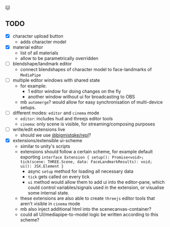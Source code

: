 🐱

## TODO

- [x] character upload button
  - adds character model
- [x] material editor
  - list of all materials
  - allow to be parametrically overridden
- [ ] blendshape/landmark editor
  - connect blendshapes of character model to face-landmarks of `MediaPipe`
- [ ] multiple editor windows with shared state
  - for example:
    - 1 editor window for doing changes on the fly
    - another window without ui for broadcasting to OBS
  - mb `automerge`? would allow for easy synchronisation of multi-device setups.
- [ ] different modes: `editor` and `cinema` mode
  - `editor`: includes hud and threejs editor tools
  - `cinema`: only scene is visible, for streaming/composing purposes
- [ ] write/edit extensions live
  - should we use [@bigmistqke/repl](https://github.com/bigmistqke/repl)?
- [x] extensions/extensible ui-scheme
  - similar to unity's scripts
  - extensions should follow a certain scheme, for example default exporting `interface Extension { setup(): Promise<void>; tick(scene: THREE.Scene, data: FaceLandmarkResults): void; ui(): JSX.Element }`
    - async `setup` method for loading all necessary data
    - `tick` gets called on every tick
    - `ui` method would allow them to add ui into the editor-pane, which could control variables/signals used in the extension, or visualise some internal state.
  - these extensions are also able to create `threejs` editor tools that aren't visible in `cinema` mode
  - mb also inject additional html into the scenecanvas-container?
  - could all UI/mediapipe-to-model logic be written according to this scheme?
